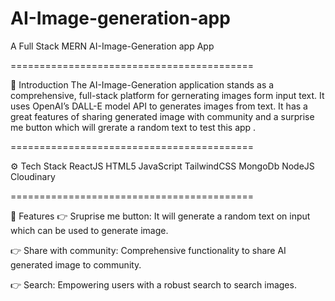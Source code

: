 ﻿# AI-Image-generation-app
A Full Stack MERN AI-Image-Generation app App

==========================================

🤖 Introduction
The AI-Image-Generation application stands as a comprehensive, full-stack platform for gernerating images form input text. It uses OpenAI’s DALL-E model API to generates images from text. It has a great features of sharing generated image with community and a surprise me button which will grerate a random text to test this app .

==========================================

⚙️ Tech Stack
ReactJS
HTML5
JavaScript
TailwindCSS
MongoDb
NodeJS
Cloudinary 


==========================================

🔋 Features
👉 Sruprise me button: It will generate a random text on input which can be used to generate image.

👉 Share with community: Comprehensive functionality to share AI generated image to community.

👉 Search: Empowering users with a robust search to search images.

